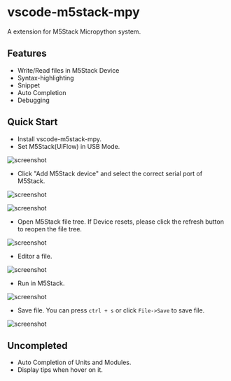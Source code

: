 # vscode-m5stack-mpy
A extension for M5Stack Micropython system.

## Features
- Write/Read files in M5Stack Device
- Syntax-highlighting
- Snippet
- Auto Completion
- Debugging

## Quick Start
- Install vscode-m5stack-mpy.
- Set M5Stack(UIFlow) in USB Mode.

![screenshot](https://github.com/curdeveryday/vscode-m5stack-mpy/raw/master/resources/quick-start-7.png)

- Click "Add M5Stack device" and select the correct serial port of M5Stack.

![screenshot](https://github.com/curdeveryday/vscode-m5stack-mpy/raw/master/resources/quick-start-1.png)

![screenshot](https://github.com/curdeveryday/vscode-m5stack-mpy/raw/master/resources/quick-start-2.png)

- Open M5Stack file tree. If Device resets, please click the refresh button to reopen the file tree.

![screenshot](https://github.com/curdeveryday/vscode-m5stack-mpy/raw/master/resources/quick-start-3.png)

- Editor a file.

![screenshot](https://github.com/curdeveryday/vscode-m5stack-mpy/raw/master/resources/quick-start-4.png)

- Run in M5Stack.

![screenshot](https://github.com/curdeveryday/vscode-m5stack-mpy/raw/master/resources/quick-start-5.png)

- Save file. You can press `ctrl + s` or click `File->Save` to save file.

![screenshot](https://github.com/curdeveryday/vscode-m5stack-mpy/raw/master/resources/quick-start-6.png)

## Uncompleted
- Auto Completion of Units and Modules.
- Display tips when hover on it.